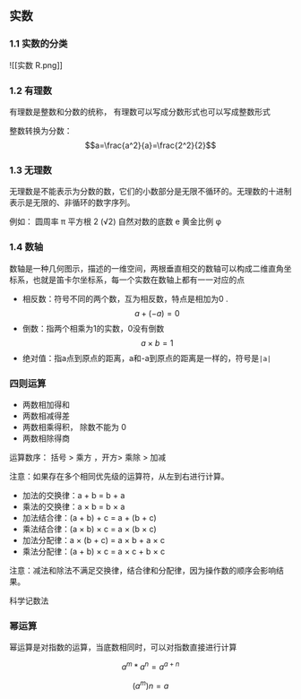 ## 实数

### 1.1 实数的分类

![[实数 R.png]]


### 1.2 有理数

有理数是整数和分数的统称， 有理数可以写成分数形式也可以写成整数形式

整数转换为分数：$$a=\frac{a^2}{a}=\frac{2^2}{2}$$

### 1.3 无理数
无理数是不能表示为分数的数，它们的小数部分是无限不循环的。无理数的十进制表示是无限的、非循环的数字序列。

例如：
圆周率 π
平方根 2 (√2)
自然对数的底数 e
黄金比例 φ


### 1.4 数轴
数轴是一种几何图示，描述的一维空间，两根垂直相交的数轴可以构成二维直角坐标系，也就是笛卡尔坐标系，每一个实数在数轴上都有一一对应的点


- 相反数：符号不同的两个数，互为相反数，特点是相加为0 . 
$$ a+(-a) = 0 $$
- 倒数：指两个相乘为1的实数，0没有倒数
$$ a × b = 1 $$
- 绝对值：指a点到原点的距离，a和-a到原点的距离是一样的，符号是`|a|`


### 四则运算

- 两数相加得和
- 两数相减得差
- 两数相乘得积， 除数不能为 0
- 两数相除得商

运算数序： 括号 > 乘方 ，开方> 乘除  > 加减

注意：如果存在多个相同优先级的运算符，从左到右进行计算。


- 加法的交换律：a + b = b + a
- 乘法的交换律：a × b = b × a
- 加法结合律：(a + b) + c = a + (b + c)
- 乘法结合律：(a × b) × c = a × (b × c)
- 加法分配律：a × (b + c) = a × b + a × c
- 乘法分配律：(a + b) × c = a × c + b × c

注意：减法和除法不满足交换律，结合律和分配律，因为操作数的顺序会影响结果。


科学记数法


### 幂运算
幂运算是对指数的运算，当底数相同时，可以对指数直接进行计算

$$a^m*a^n=a^{a+n}$$

$$(a^m)n=a{}$$

